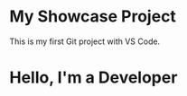 # My Showcase Project
This is my first Git project with VS Code.

# <!DOCTYPE html>
<html>
  <head>
      <title>My Portfolio</title>
          <link rel="stylesheet" href="style.css" />
            </head>
              <body>
                  <h1>Hello, I'm a Developer</h1>
                    </body>
                    </html>

